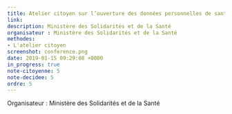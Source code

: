 ```yaml
---
title: Atelier citoyen sur l’ouverture des données personnelles de santé
link: 
description: Ministère des Solidarités et de la Santé
organisateur : Ministère des Solidarités et de la Santé
methodes:
- L'atelier citoyen
screenshot: conference.png
date: 2019-01-15 09:29:08 +0000
in_progress: true
note-citoyenne: 5
note-decidee: 5
ordre: 5
---
```


Organisateur : Ministère des Solidarités et de la Santé
